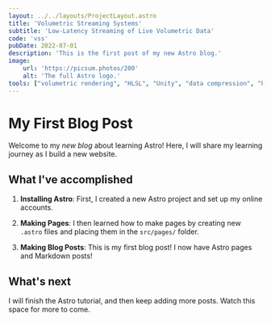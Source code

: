 ```yaml
---
layout: ../../layouts/ProjectLayout.astro
title: 'Volumetric Streaming Systems'
subtitle: 'Low-Latency Streaming of Live Volumetric Data'
code: 'vss'
pubDate: 2022-07-01
description: 'This is the first post of my new Astro blog.'
image:
    url: 'https://picsum.photos/200' 
    alt: 'The full Astro logo.'
tools: ["volumetric rendering", "HLSL", "Unity", "data compression", "Python"]
---
```

# My First Blog Post

Welcome to my _new blog_ about learning Astro! Here, I will share my learning journey as I build a new website.

## What I've accomplished

1. **Installing Astro**: First, I created a new Astro project and set up my online accounts.

2. **Making Pages**: I then learned how to make pages by creating new `.astro` files and placing them in the `src/pages/` folder.

3. **Making Blog Posts**: This is my first blog post! I now have Astro pages and Markdown posts!

## What's next

I will finish the Astro tutorial, and then keep adding more posts. Watch this space for more to come.